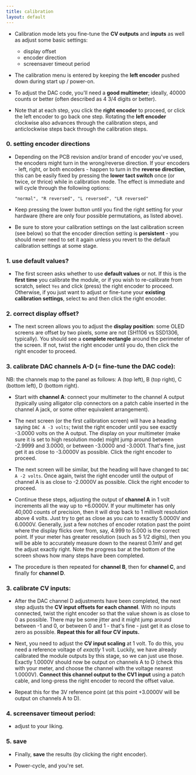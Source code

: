 ```yaml
---
title: calibration
layout: default
---
```


- Calibration mode lets you fine-tune the **CV outputs** and **inputs** as well as adjust some basic settings: 
  - display offset
  - encoder direction
  - screensaver timeout period

- The calibration menu is entered by keeping the **left encoder** pushed down during start up / power-on.

- To adjust the DAC code, you'll need a **good multimeter**; ideally, 40000 counts or better (often described as 4 3/4 digits or better).

- Note that at each step, you click the **right encoder** to proceed, or click the left encoder to go back one step. Rotating the **left encoder** clockwise also advances through the calibration steps, and anticlockwise steps back through the calibration steps.

### 0. setting encoder directions

- Depending on the PCB revision and/or brand of encoder you've used, the encoders might turn in the wrong/reverse direction. If your encoders - left, right, or both encoders - happen to turn in the **reverse direction**, this can be easily fixed by pressing the **lower tact switch** once (or twice, or thrice) while in calibration mode. The effect is immediate and will cycle through the following options:

    `"normal", "R reversed", "L reversed", "LR reversed"`

- Keep pressing the lower button until you find the right setting for your hardware (there are only four possible permutations, as listed above).

- Be sure to store your calibration settings on the last calibration screen (see below) so that the encoder direction setting is **persistent** - you should never need to set it again unless you revert to the default calibration settings at some stage.

### 1. use default values?
- The first screen asks whether to use **default values** or not. If this is the **first time** you calibrate the module, or if you wish to re-calibrate from scratch, select `Yes` and click (press) the right encoder to proceed. Otherwise, if you just want to adjust or fine-tune your **existing calibration settings**, select `No` and then click the right encoder.

### 2. correct display offset?
- The next screen allows you to adjust the **display position**: some OLED screens are offset by two pixels, some are not (SH1106 vs SSD1306, typically). You should see a **complete rectangle** around the perimeter of the screen. If not, twist the right encoder until you do, then click the right encoder to proceed.

### 3. calibrate DAC channels A-D (= fine-tune the DAC code):

NB: the channels map to the panel as follows: A (top left), B (top right), C (bottom left), D (bottom right).  

- Start with **channel A**: connect your multimeter to the channel A output (typically using alligator clip connectors on a patch cable inserted in the channel A jack, or some other equivalent arrangement). 

- The next screen (or the first calibration screen) will have a heading saying `DAC A -3 volts`; twist the right encoder until you see exactly -3.0000 volts on the A output. The display on your multimeter (make sure it is set to high resolution mode) might jump around between -2.9999 and 3.0000, or between -3.0000 and -3.0001. That's fine, just get it as close to -3.0000V as possible. Click the right encoder to proceed.

- The next screen will be similar, but the heading will have changed to `DAC A -2 volts`. Once again, twist the right encoder until the output of channel A is as close to -2.0000V as possible. Click the right encoder to proceed.

- Continue these steps, adjusting the output of **channel A** in 1 volt increments all the way up to +6.0000V. If your multimeter has only 40,000 counts of precision, then it will drop back to 1 millivolt resolution above 4 volts. Just try to get as close as you can to exactly 5.0000V and 6.0000V. Generally, just a few notches of encoder rotation past the point where the display flicks over from, say, 4.999 to 5.000 is the correct point. If your meter has greater resolution (such as 5 1/2 digits), then you will be able to accurately measure down to the nearest 0.1mV and get the adjust exactly right. Note the progress bar at the bottom of the screen shows how many steps have been completed.

- The procedure is then repeated for **channel B**, then for **channel C**, and finally for **channel D**.

### 3. calibrate CV inputs:

- After the DAC channel D adjustments have been completed, the next step adjusts the **CV input offsets for each channel**. With no inputs connected, twist the right encoder so that the value shown is as close to 0 as possible. There may be some jitter and it might jump around between -1 and 0, or between 0 and 1 - that's fine - just get it as close to zero as possible. **Repeat this for all four CV inputs.**

- Next, you need to adjust the **CV input scaling** at 1 volt. To do this, you need a reference voltage of *exactly* 1 volt. Luckily, we have already calibrated the module outputs by this stage, so we can just use those. Exactly 1.0000V should now be output on channels A to D (check this with your meter, and choose the channel with the voltage nearest 1.0000V). **Connect this channel output to the CV1 input** using a patch cable, and long-press the right encoder to record the offset value.

- Repeat this for the 3V reference point (at this point +3.0000V will be output on channels A to D).

### 4. screensaver timeout period:

- adjust to your liking.

### 5. save 

- Finally, **save** the results (by clicking the right encoder). 

- Power-cycle, and you're set.
